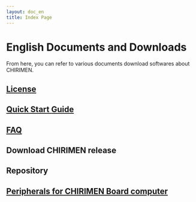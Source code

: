 ```yaml
---
layout: doc_en
title: Index Page
---
```


# English Documents and Downloads

From here, you can refer to various documents download softwares about CHIRIMEN. 

## [License](../../license/)

## [Quick Start Guide](quickStart.html)

## [FAQ](FAQ.html)

## Download CHIRIMEN release

## Repository

## [Peripherals for CHIRIMEN Board computer](peripherals.html)

